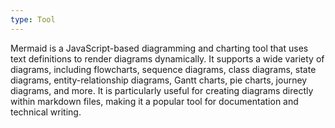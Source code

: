 ```yaml
---
type: Tool
---
```


Mermaid is a JavaScript-based diagramming and charting tool that uses text definitions to render diagrams dynamically. It supports a wide variety of diagrams, including flowcharts, sequence diagrams, class diagrams, state diagrams, entity-relationship diagrams, Gantt charts, pie charts, journey diagrams, and more. It is particularly useful for creating diagrams directly within markdown files, making it a popular tool for documentation and technical writing.